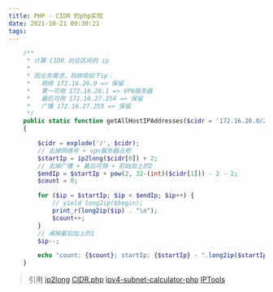 ```yaml
---
title: PHP - CIDR 的php实现
date: 2021-10-21 09:30:21
tags:
---
```


```php
    /**
     * 计算 CIDR 对应区间的 ip
     *
     * 因业务需求，将排除如下ip：
     *   网络 172.16.26.0 => 保留
     *   第一可用 172.16.26.1 => VPN服务器
     *   最后可用 172.16.27.254 => 保留
     *   广播 172.16.27.255 => 保留
     */
    public static function getAllHostIPAddresses($cidr = '172.16.26.0/23')
    {

        $cidr = explode('/', $cidr);
        // 去掉网络号 + vpn服务器占用
        $startIp = ip2long($cidr[0]) + 2;
        // 去掉广播 + 最后可用 + 初始加上的2
        $endIp = $startIp + pow(2, 32-(int)($cidr[1])) - 2 - 2;
        $count = 0;

        for ($ip = $startIp; $ip < $endIp; $ip++) {
            // yield long2ip($begin);
            print_r(long2ip($ip) . "\n");
            $count++;
        }
        // 减掉最后加上的1
        $ip--;

        echo "count: {$count}; startIp: {$startIp} - ".long2ip($startIp)."; endIp: {$ip} - ". long2ip($ip);
    }
```


> 引用
[ip2long](https://www.php.net/manual/zh/function.ip2long.php)
[CIDR.php](https://gist.github.com/stibiumz/5e6a92a195c50c875649)
[ipv4-subnet-calculator-php](https://github.com/markrogoyski/ipv4-subnet-calculator-php)
[IPTools](https://github.com/S1lentium/IPTools)
